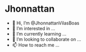 # Jhonnattan

- 👋 Hi, I’m @JhonnattanVilasBoas
- 👀 I’m interested in ...
- 🌱 I’m currently learning ...
- 💞️ I’m looking to collaborate on ...
- 📫 How to reach me ...
